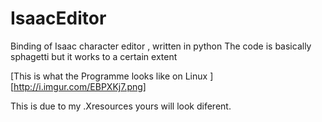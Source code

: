 # IsaacEditor
Binding of Isaac character editor , written in python
The code is basically sphagetti but it works to a certain extent

[This is what the Programme looks like on Linux ][http://i.imgur.com/EBPXKj7.png]

This is due to my .Xresources yours will look diferent.
